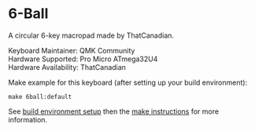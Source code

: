 6-Ball
======

A circular 6-key macropad made by ThatCanadian.

Keyboard Maintainer: QMK Community  
Hardware Supported: Pro Micro ATmega32U4  
Hardware Availability: ThatCanadian

Make example for this keyboard (after setting up your build environment):

    make 6ball:default

See [build environment setup](https://docs.qmk.fm/#/getting_started_build_tools) then the [make instructions](https://docs.qmk.fm/#/getting_started_make_guide) for more information.
